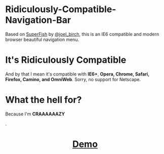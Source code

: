 Ridiculously-Compatible-Navigation-Bar
======================================

Based on <a href="http://users.tpg.com.au/j_birch/plugins/superfish/">SuperFish</a> by <a href="http://twitter.com/joel_birch">@joel_birch</a>, this is an IE6 compatible and modern browser beautiful navigation menu.

<h1>It's Ridiculously Compatible</h1>
<p>And by that I mean it's compatible with <strong>IE6+</strong>, <strong>Opera, Chrome, Safari, Firefox, Camino, and OmniWeb</strong>. Sorry, no support for Netscape.

<h1>What the hell for?</h1>
<p>Because I'm <strong>CRAAAAAAZY</strong></p>.

<h1><a href="http://clrwheel.com/p/rcnb/" style="text-align:center;display:block;width:100%;">Demo</a></h1>